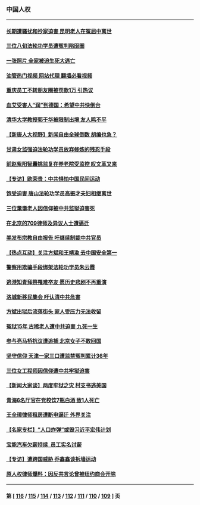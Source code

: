 ### 中国人权
---
#### [长期遭骚扰和抄家迫害 昆明老人在冤屈中离世](../../pages/ncid278/n13990487.md?05100045) 
#### [三位八旬法轮功学员遭冤判陷囹圄](../../pages/ncid278/n13988869.md?05100045) 
#### [一张照片 全家被迫生死大逃亡](../../pages/ncid278/n13990123.md?05100045) 
#### [油管热门视频 网站代理 翻墙必看视频](http://138.2.39.72:81/youtube.html?epic-marker?05100045)
#### [重庆员工不转朋友圈被罚款1万 引热议](../../pages/ncid278/n13990047.md?05100045) 
#### [血艾受害人“润”到德国：希望中共快倒台](../../pages/ncid278/n13989323.md?05100045) 
#### [清华大学教授郭于华被限制出境 友人鸣不平](../../pages/ncid278/n13989250.md?05100045) 
#### [【新唐人大视野】新闻自由全球倒数 胡编也急？](../../pages/ncid278/n13989121.md?05100045) 
#### [甘肃女监强迫法轮功学员放弃修炼的残忍手段](../../pages/ncid278/n13988053.md?05100045) 
#### [前赵紫阳智囊姚监复在养老院受监控 叹文革又来](../../pages/ncid278/n13988681.md?05100045) 
#### [【专访】欧荣贵：中共惧怕中国民间运动](../../pages/ncid278/n13987518.md?05100045) 
#### [饱受迫害 唐山法轮功学员高振才夫妇相继离世](../../pages/ncid278/n13987209.md?05100045) 
#### [三位耄耋老人因信仰被中共监狱迫害死](../../pages/ncid278/n13986618.md?05100045) 
#### [在北京的709律师及异议人士遭逼迁](../../pages/ncid278/n13986543.md?05100045) 
#### [美发布宗教自由报告 吁继续制裁中共官员](../../pages/ncid278/n13986700.md?05100045) 
#### [【热点互动】关注方斌和王靖渝 去中国安全第一](../../pages/ncid278/n13986095.md?05100045) 
#### [警察用欺骗手段绑架法轮功学员朱云霞](../../pages/ncid278/n13985959.md?05100045) 
#### [逃港知青拜祭罹难卒友 愿历史悲剧不再重演](../../pages/ncid278/n13985618.md?05100045) 
#### [洛城新移民集会 吁认清中共危害](../../pages/ncid278/n13986012.md?05100045) 
#### [方斌出狱后流落街头 家人受压力无法收留](../../pages/ncid278/n13981951.md?05100045) 
#### [冤狱15年 古稀老人遭中共迫害 九死一生](../../pages/ncid278/n13985199.md?05100045) 
#### [参与亮马桥抗议遭追捕 北京女子不敢回国](../../pages/ncid278/n13985420.md?05100045) 
#### [坚守信仰 天津一家三口遭监禁冤判累计36年](../../pages/ncid278/n13983791.md?05100045) 
#### [三位女工程师因信仰遭中共牢狱迫害](../../pages/ncid278/n13982891.md?05100045) 
#### [【新闻大家谈】两度牢狱之灾 村支书逃美国](../../pages/ncid278/n13983854.md?05100045) 
#### [青海6名厅官在党校饮7瓶白酒 致1人死亡](../../pages/ncid278/n13982870.md?05100045) 
#### [王全璋律师租房遭断电逼迁 外界关注](../../pages/ncid278/n13982096.md?05100045) 
#### [【名家专栏】“人口炸弹”或毁习近平宏伟计划](../../pages/ncid278/n13979311.md?05100045) 
#### [宝能汽车欠薪持续  员工实名讨薪](../../pages/ncid278/n13981519.md?05100045) 
#### [【专访】遭跨国威胁 乔鑫鑫谈拆墙运动](../../pages/ncid278/n13979832.md?05100045) 
#### [原人权律师爆料：因反共言论曾被纽约商会开除](../../pages/ncid278/n13980420.md?05100045) 

---
#### 第 [ [116](./116.md?05100045) / [115](./115.md?05100045) / [114](./114.md?05100045) / [113](./113.md?05100045) / [112](./112.md?05100045) / [111](./111.md?05100045) / [110](./110.md?05100045) / [109](./109.md?05100045) ] 页
